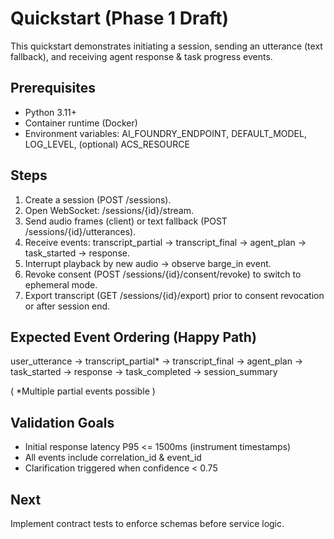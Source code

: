 # Quickstart (Phase 1 Draft)

This quickstart demonstrates initiating a session, sending an utterance (text fallback), and receiving agent response & task progress events.

## Prerequisites
- Python 3.11+
- Container runtime (Docker)
- Environment variables: AI_FOUNDRY_ENDPOINT, DEFAULT_MODEL, LOG_LEVEL, (optional) ACS_RESOURCE

## Steps
1. Create a session (POST /sessions).
2. Open WebSocket: /sessions/{id}/stream.
3. Send audio frames (client) or text fallback (POST /sessions/{id}/utterances).
4. Receive events: transcript_partial -> transcript_final -> agent_plan -> task_started -> response.
5. Interrupt playback by new audio → observe barge_in event.
6. Revoke consent (POST /sessions/{id}/consent/revoke) to switch to ephemeral mode.
7. Export transcript (GET /sessions/{id}/export) prior to consent revocation or after session end.

## Expected Event Ordering (Happy Path)
user_utterance → transcript_partial* → transcript_final → agent_plan → task_started → response → task_completed → session_summary

( *Multiple partial events possible )

## Validation Goals
- Initial response latency P95 <= 1500ms (instrument timestamps)
- All events include correlation_id & event_id
- Clarification triggered when confidence < 0.75

## Next
Implement contract tests to enforce schemas before service logic.
